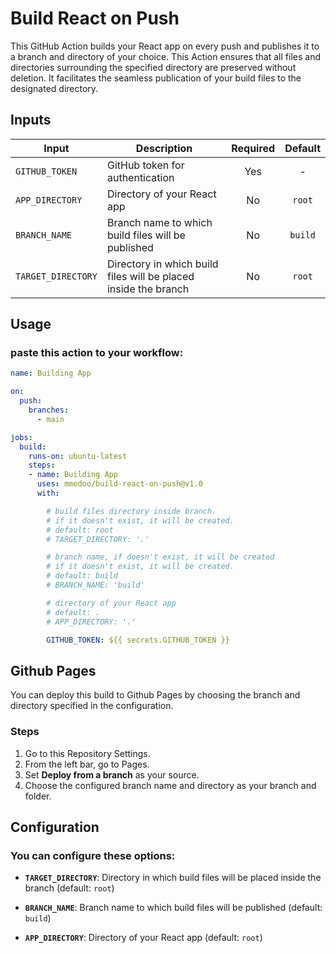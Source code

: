 # Build React on Push
This GitHub Action builds your React app on every push and publishes it to a branch and directory of your choice. This Action ensures that all files and directories surrounding the specified directory are preserved without deletion. It facilitates the seamless publication of your build files to the designated directory.


## Inputs

| Input   | Description                           | Required | Default |
|---------|---------------------------------------|:----------:| :-: |
| `GITHUB_TOKEN` | GitHub token for authentication  | Yes    | - |
| `APP_DIRECTORY` | Directory of your React app | No | `root`
| `BRANCH_NAME` | Branch name to which build files will be published | No | `build`
| `TARGET_DIRECTORY` | Directory in which build files will be placed inside the branch | No | `root`


## Usage

### paste this action to your workflow:


```yaml
name: Building App

on:
  push:
    branches:
      - main

jobs:
  build:
    runs-on: ubuntu-latest
    steps:
    - name: Building App
      uses: mmedoo/build-react-on-push@v1.0
      with:

        # build files directory inside branch.
        # if it doesn't exist, it will be created.
        # default: root
        # TARGET_DIRECTORY: '.'

        # branch name, if doesn't exist, it will be created
        # if it doesn't exist, it will be created.
        # default: build
        # BRANCH_NAME: 'build'

        # directory of your React app
        # default: .
        # APP_DIRECTORY: '.'

        GITHUB_TOKEN: ${{ secrets.GITHUB_TOKEN }}

```

## Github Pages

You can deploy this build to Github Pages by choosing the branch and directory specified in the configuration.

### Steps

1. Go to this Repository Settings.
2. From the left bar, go to Pages.
3. Set **Deploy from a branch** as your source.
4. Choose the configured branch name and directory as your branch and folder.


## Configuration

### You can configure these options:

- **`TARGET_DIRECTORY`**: Directory in which build files will be placed inside the branch (default: `root`)

- **`BRANCH_NAME`**: Branch name to which build files will be published (default: `build`)

- **`APP_DIRECTORY`**: Directory of your React app (default: `root`)